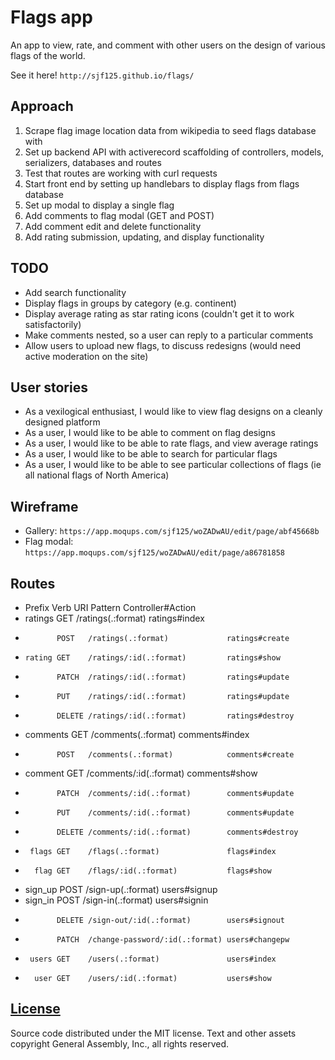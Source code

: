# Flags app

An app to view, rate, and comment with other users on the design of various
flags of the world.

See it here!  `http://sjf125.github.io/flags/`

## Approach

1.   Scrape flag image location data from wikipedia to seed flags database with
2.   Set up backend API with activerecord scaffolding of controllers, models,
    serializers, databases and routes
3.   Test that routes are working with curl requests
4.   Start front end by setting up handlebars to display flags from flags
    database
5.   Set up modal to display a single flag
6.   Add comments to flag modal (GET and POST)
7.   Add comment edit and delete functionality
8.   Add rating submission, updating, and display functionality

## TODO

-   Add search functionality
-   Display flags in groups by category (e.g. continent)
-   Display average rating as star rating icons (couldn't get it to work
    satisfactorily)
-   Make comments nested, so a user can reply to a particular comments
-   Allow users to upload new flags, to discuss redesigns (would need active
    moderation on the site)

## User stories

-   As a vexilogical enthusiast, I would like to view flag designs on a cleanly
    designed platform
-   As a user, I would like to be able to comment on flag designs
-   As a user, I would like to be able to rate flags, and view average ratings
-   As a user, I would like to be able to search for particular flags
-   As a user, I would like to be able to see particular collections of flags
    (ie all national flags of North America)

## Wireframe

-   Gallery: `https://app.moqups.com/sjf125/woZADwAU/edit/page/abf45668b`
-   Flag modal: `https://app.moqups.com/sjf125/woZADwAU/edit/page/a86781858`

## Routes

-   Prefix Verb   URI Pattern                    Controller#Action
-    ratings GET    /ratings(.:format)             ratings#index
-            POST   /ratings(.:format)             ratings#create
-     rating GET    /ratings/:id(.:format)         ratings#show
-            PATCH  /ratings/:id(.:format)         ratings#update
-            PUT    /ratings/:id(.:format)         ratings#update
-            DELETE /ratings/:id(.:format)         ratings#destroy
-   comments GET    /comments(.:format)            comments#index
-            POST   /comments(.:format)            comments#create
-    comment GET    /comments/:id(.:format)        comments#show
-            PATCH  /comments/:id(.:format)        comments#update
-            PUT    /comments/:id(.:format)        comments#update
-            DELETE /comments/:id(.:format)        comments#destroy
-      flags GET    /flags(.:format)               flags#index
-       flag GET    /flags/:id(.:format)           flags#show
-    sign_up POST   /sign-up(.:format)             users#signup
-    sign_in POST   /sign-in(.:format)             users#signin
-            DELETE /sign-out/:id(.:format)        users#signout
-            PATCH  /change-password/:id(.:format) users#changepw
-      users GET    /users(.:format)               users#index
-       user GET    /users/:id(.:format)           users#show

## [License](LICENSE)

Source code distributed under the MIT license. Text and other assets copyright
General Assembly, Inc., all rights reserved.
